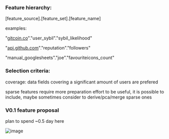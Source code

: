 ### Feature hierarchy:


[feature_source].[feature_set].[feature_name]

examples:

"[gitcoin.co](http://gitcoin.co/)"."user_sybil"."sybil_likelihood"

"[api.github.com](http://api.github.com/)"."reputation"."followers"

"manual_googlesheets"."joe"."favouriteicons_count"


### Selection criteria:


coverage: data fields  covering a significant amount of users are prefered

sparse features require more preparation effort to be useful, it is possible to include, maybe sometimes consider to derive/pca/merge sparse ones


### V0.1 feature proposal


plan to spend ~0.5 day here

![image](https://user-images.githubusercontent.com/5101195/134967867-eac2cd29-a551-4c4e-8eb6-5fd1b400e4f3.png)

